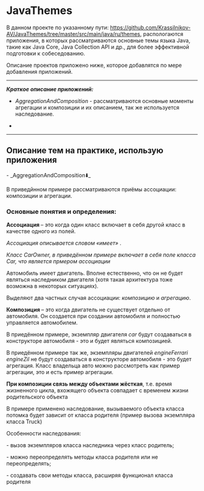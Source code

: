 # <h1>JavaThemes</h1></p>
В данном проекте по указанному пути: https://github.com/Krassilnikov-AV/JavaThemes/tree/master/src/main/java/ru/themes, распологаются приложения, в которых рассматриваются основные темы языка Java, такие как Java Core, Java Collection API и др., для более эффективной подготовки к собеседованию.</p> Описание проектов приложено ниже, которое добавлятся по мере добавления приложений.</p>
 _ _ _ _
_**Краткое описание приложений:**_</p>
- _AggregationAndComposition_ - рассматриваются основные моменты агрегации и композиции и их описанием, так же используется наследование.</p>
-
_ _ _ _
<h2>Описание тем на практике, использую приложения</h2></p>
  - _AggregationAndComposition⬇️_</p>
В приведйнном примере рассматриваются приёмы ассоциации: композиции и агрегации. </p>
<h3>Основные  понятия и определения:</h3></p>
<strong> Ассоциация </strong> – это когда один класс включает в себя другой класс в качестве одного из полей. </p>
 <em> Ассоциация описывается словом «имеет» </em>. </p>
  <em> Класс CarOwner, в приведённом примере включает в себя поле класса Car, что является прмером ассоциации </em> </p>
 Автомобиль имеет двигатель. Вполне естественно, что он не будет являться наследником двигателя (хотя такая архитектура тоже возможна в некоторых ситуациях). <p>
 Выделяют два частных случая ассоциации: <em>композицию</em> и <em>агрегацию</em>. <p>
 <strong> Композиция </strong> – это когда двигатель не существует отдельно от автомобиля. Он создается при создании автомобиля и полностью управляется автомобилем. </p>
  В приедённом примере, экземпляр двигателя <em> car </em> будут создаваться в конструкторе автомобиля - это и будет являться композицией. </p>
  В приедённом примере так же, экземпляры двигателей <em> engineFerrari engineZil </em> не будут создаваться в конструкторе автомобиля - это будет агрегация.
 Класс владельца авто можно рассмотреть как пример агрегации, это и есть пример агрегации.</p>
 <strong> При композиции связь между объектами жёсткая</strong>, т.е. время жизненного цикла, вхожящего объекта совпадает с временем жизни родительского объекта<p>
  В примере применено наследование, вызываемого объекта класса потомка будет зависит от класса родителя (пример вызова экземпляра класса Truck) </p>
 Особенности наследования:</p>
  - вызов экземпляров класса наследника через класс родитель;</p>
  - можно переопределять методы класса родителя или не переопределять;</p>
  - создавать свои методы класса, расширяя функционал класса родителя</p>

